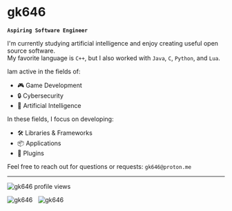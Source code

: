 # gk646

**`Aspiring Software Engineer`**

I'm currently studying artificial intelligence and enjoy creating useful open source software.  
My favorite language is `C++`, but I also worked with `Java`, `C`, `Python`, and `Lua`.

Iam active in the fields of:

- 🎮 Game Development
- 🔒 Cybersecurity
- 🤖 Artificial Intelligence

In these fields, I focus on developing:

- 🛠️ Libraries & Frameworks
- 📦 Applications
- 🧩 Plugins

Feel free to reach out for questions or requests: `gk646@proton.me`

---
<p align="left"> 
  <img src="https://komarev.com/ghpvc/?username=gk646&label=Profile%20views&color=0e75b6&style=flat" alt="gk646 profile views" />
</p>

<img align="left" style="padding-right:10px;" src="https://github-readme-stats.vercel.app/api?username=gk646&show_icons=true&theme=ocean_dark&locale=en" alt="gk646" />
<img align="left" style="padding-right:10px;" src="https://github-readme-stats.vercel.app/api/top-langs?username=gk646&show_icons=true&theme=ocean_dark&locale=en&layout=compact" alt="gk646" />

